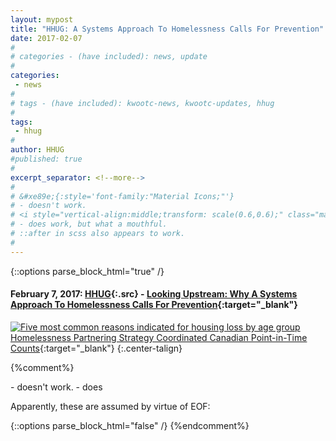 ```yaml
---
layout: mypost
title: "HHUG: A Systems Approach To Homelessness Calls For Prevention"
date: 2017-02-07
#
# categories - (have included): news, update
#
categories:
 - news
#
# tags - (have included): kwootc-news, kwootc-updates, hhug
#
tags:
 - hhug
#
author: HHUG
#published: true
#
excerpt_separator: <!--more-->
#
# &#xe89e;{:style='font-family:"Material Icons;"'}
# - doesn't work.
# <i style="vertical-align:middle;transform: scale(0.6,0.6);" class="material-icons">open_in_new</i>
# - does work, but what a mouthful.
# ::after in scss also appears to work.
#
---
```

{::options parse_block_html="true" /}
<div class="news-article-review">


#### February 7, 2017: [HHUG](http://www.hhug.ca/ "Homelessness & Housing Umbrella Group"){:.src} - [Looking Upstream: Why A Systems Approach To Homelessness Calls For Prevention](https://ppgreview.ca/2017/02/07/looking-upstream-why-a-systems-approach-to-homelessness-calls-for-prevention/ " "){:target="_blank"}

[![Five most common reasons indicated for housing loss by age group](//www.canada.ca/content/dam/canada/employment-social-development/programs/communities/homelessness/reports/highlights/Five_most_common_reasons_EN.jpg "Government of Canada") Homelessness Partnering Strategy Coordinated Canadian Point-in-Time Counts](//www.canada.ca/en/employment-social-development/programs/communities/homelessness/reports/highlights-2016-point-in-time-count.html "Government of Canada"){:target="_blank"}
{:.center-talign}

<!--more-->

{%comment%}
</div class="news-article-review"> - doesn't work.
</div> - does

Apparently, these are assumed by virtue of EOF:
</div>
{::options parse_block_html="false" /}
{%endcomment%}
